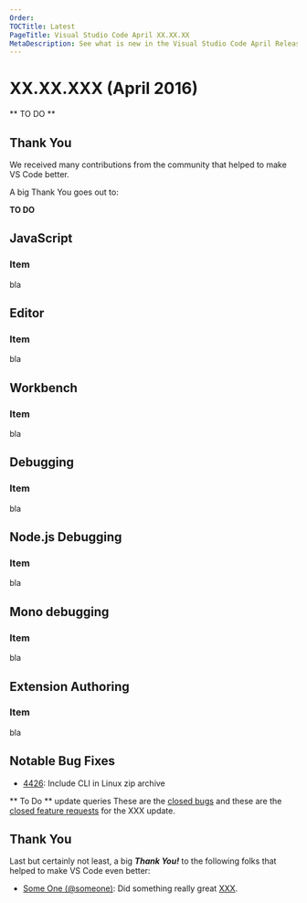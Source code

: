 ```yaml
---
Order:
TOCTitle: Latest
PageTitle: Visual Studio Code April XX.XX.XX
MetaDescription: See what is new in the Visual Studio Code April Release (XX.XX.XX)
---
```


# XX.XX.XXX (April 2016)

** TO DO **

## Thank You

We received many contributions from the community that helped to make VS Code better.

A big Thank You goes out to:

**TO DO**

## JavaScript 

### Item

bla 

## Editor

### Item

bla

## Workbench

### Item

bla 


## Debugging

### Item

bla

## Node.js Debugging

### Item

bla

## Mono debugging

### Item

bla

## Extension Authoring

### Item

bla

## Notable Bug Fixes

* [4426](https://github.com/Microsoft/vscode/issues/4426): Include CLI in Linux zip archive

** To Do ** update queries
These are the [closed bugs](https://github.com/Microsoft/vscode/issues?q=is%3Aissue+label%3Abug+milestone%3A%22April+2016%22+is%3Aclosed) and these are the [closed feature requests](https://github.com/Microsoft/vscode/issues?q=is%3Aissue+milestone%3A%22April+2016%22+is%3Aclosed+label%3Afeature-request) for the XXX update.

## Thank You

Last but certainly not least, a big *__Thank You!__* to the following folks that helped to make VS Code even better:

* [Some One (@someone)](https://github.com/someone): Did something really great [XXX](https://github.com/Microsoft/vscode/pull/XXX).

